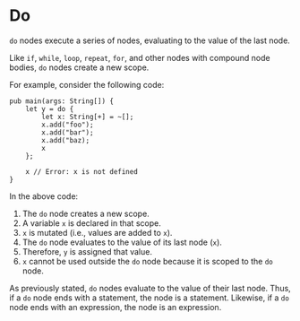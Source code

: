 # Do

`do` nodes execute a series of nodes, evaluating to the value of the last node.

Like `if`, `while`, `loop`, `repeat`, `for`, and other nodes with compound node bodies, `do` nodes create a new scope.

For example, consider the following code:

```sand
pub main(args: String[]) {
    let y = do {
        let x: String[+] = ~[];
        x.add("foo");
        x.add("bar");
        x.add("baz);
        x
    };

    x // Error: x is not defined
}
```

In the above code:

1. The `do` node creates a new scope.
2. A variable `x` is declared in that scope.
3. `x` is mutated (i.e., values are added to `x`).
4. The `do` node evaluates to the value of its last node (`x`).
5. Therefore, `y` is assigned that value.
6. `x` cannot be used outside the `do` node because it is scoped to the `do` node.

As previously stated, `do` nodes evaluate to the value of their last node.
Thus, if a `do` node ends with a statement, the node is a statement.
Likewise, if a `do` node ends with an expression, the node is an expression.
